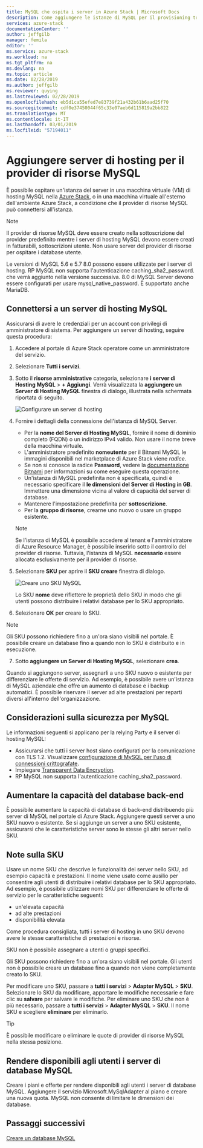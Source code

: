 ```yaml
---
title: MySQL che ospita i server in Azure Stack | Microsoft Docs
description: Come aggiungere le istanze di MySQL per il provisioning tramite il Provider di risorse MySQL Adapter
services: azure-stack
documentationCenter: ''
author: jeffgilb
manager: femila
editor: ''
ms.service: azure-stack
ms.workload: na
ms.tgt_pltfrm: na
ms.devlang: na
ms.topic: article
ms.date: 02/28/2019
ms.author: jeffgilb
ms.reviewer: quying
ms.lastreviewed: 02/28/2019
ms.openlocfilehash: eb5d1ca55efed7e83739f21a432b61b6aad25f70
ms.sourcegitcommit: cdf0e37450044f65c33e07aeb6d115819a2bb822
ms.translationtype: MT
ms.contentlocale: it-IT
ms.lasthandoff: 03/01/2019
ms.locfileid: "57194011"
---
```

# <a name="add-hosting-servers-for-the-mysql-resource-provider"></a>Aggiungere server di hosting per il provider di risorse MySQL

È possibile ospitare un'istanza del server in una macchina virtuale (VM) di hosting MySQL nella [Azure Stack](azure-stack-poc.md), o in una macchina virtuale all'esterno dell'ambiente Azure Stack, a condizione che il provider di risorse MySQL può connettersi all'istanza.

> [!NOTE]
> Il provider di risorse MySQL deve essere creato nella sottoscrizione del provider predefinito mentre i server di hosting MySQL devono essere creati in fatturabili, sottoscrizioni utente. Non usare server del provider di risorse per ospitare i database utente.

Le versioni di MySQL 5.6 e 5.7 8.0 possono essere utilizzate per i server di hosting. RP MySQL non supporta l'autenticazione caching_sha2_password. che verrà aggiunto nella versione successiva. 8.0 di MySQL Server devono essere configurati per usare mysql_native_password. È supportato anche MariaDB.

## <a name="connect-to-a-mysql-hosting-server"></a>Connettersi a un server di hosting MySQL

Assicurarsi di avere le credenziali per un account con privilegi di amministratore di sistema. Per aggiungere un server di hosting, seguire questa procedura:

1. Accedere al portale di Azure Stack operatore come un amministratore del servizio.
2. Selezionare **Tutti i servizi**.
3. Sotto il **risorse amministrative** categoria, selezionare **i server di Hosting MySQL** > **+ Aggiungi**. Verrà visualizzata la **aggiungere un Server di Hosting MySQL** finestra di dialogo, illustrata nella schermata riportata di seguito.

   ![Configurare un server di hosting](./media/azure-stack-mysql-rp-deploy/mysql-add-hosting-server-2.png)

4. Fornire i dettagli della connessione dell'istanza di MySQL Server.

   * Per la **nome del Server di Hosting MySQL**, fornire il nome di dominio completo (FQDN) o un indirizzo IPv4 valido. Non usare il nome breve della macchina virtuale.
   - L'amministratore predefinito **nomeutente** per il Bitnami MySQL le immagini disponibili nel marketplace di Azure Stack viene *radice*. 
   - Se non si conosce la radice **Password**, vedere la [documentazione Bitnami](https://docs.bitnami.com/azure/faq/#how-to-find-application-credentials) per informazioni su come eseguire questa operazione. 
   - Un'istanza di MySQL predefinita non è specificata, quindi è necessario specificare il **le dimensioni del Server di Hosting in GB**. Immettere una dimensione vicina al valore di capacità del server di database.
   * Mantenere l'impostazione predefinita per **sottoscrizione**.
   * Per la **gruppo di risorse**, crearne uno nuovo o usare un gruppo esistente.

   > [!NOTE]
   > Se l'istanza di MySQL è possibile accedere al tenant e l'amministratore di Azure Resource Manager, è possibile inserirlo sotto il controllo del provider di risorse. Tuttavia, l'istanza di MySQL **necessario** essere allocata esclusivamente per il provider di risorse.

5. Selezionare **SKU** per aprire il **SKU creare** finestra di dialogo.

   ![Creare uno SKU MySQL](./media/azure-stack-mysql-rp-deploy/mysql-new-sku.png)

   Lo SKU **nome** deve riflettere le proprietà dello SKU in modo che gli utenti possono distribuire i relativi database per lo SKU appropriato.

6. Selezionare **OK** per creare lo SKU.
> [!NOTE]
> Gli SKU possono richiedere fino a un'ora siano visibili nel portale. È possibile creare un database fino a quando non lo SKU è distribuito e in esecuzione.

7. Sotto **aggiungere un Server di Hosting MySQL**, selezionare **crea**.

Quando si aggiungono server, assegnarli a uno SKU nuovo o esistente per differenziare le offerte di servizio. Ad esempio, è possibile avere un'istanza di MySQL aziendale che offre un aumento di database e i backup automatici. È possibile riservare il server ad alte prestazioni per reparti diversi all'interno dell'organizzazione.

## <a name="security-considerations-for-mysql"></a>Considerazioni sulla sicurezza per MySQL

Le informazioni seguenti si applicano per la relying Party e il server di hosting MySQL:

* Assicurarsi che tutti i server host siano configurati per la comunicazione con TLS 1.2. Visualizzare [configurazione di MySQL per l'uso di connessioni crittografate](https://dev.mysql.com/doc/refman/5.7/en/using-encrypted-connections.html).
* Impiegare [Transparent Data Encryption](https://dev.mysql.com/doc/mysql-secure-deployment-guide/5.7/en/secure-deployment-data-encryption.html).
* RP MySQL non supporta l'autenticazione caching_sha2_password.

## <a name="increase-backend-database-capacity"></a>Aumentare la capacità del database back-end

È possibile aumentare la capacità di database di back-end distribuendo più server di MySQL nel portale di Azure Stack. Aggiungere questi server a uno SKU nuovo o esistente. Se si aggiunge un server a uno SKU esistente, assicurarsi che le caratteristiche server sono le stesse gli altri server nello SKU.

## <a name="sku-notes"></a>Note sulla SKU
Usare un nome SKU che descrive le funzionalità dei server nello SKU, ad esempio capacità e prestazioni. Il nome viene usato come ausilio per consentire agli utenti di distribuire i relativi database per lo SKU appropriato. Ad esempio, è possibile utilizzare nomi SKU per differenziare le offerte di servizio per le caratteristiche seguenti:
  
* un'elevata capacità
* ad alte prestazioni
* disponibilità elevata

Come procedura consigliata, tutti i server di hosting in uno SKU devono avere le stesse caratteristiche di prestazioni e risorse.

SKU non è possibile assegnare a utenti o gruppi specifici.

Gli SKU possono richiedere fino a un'ora siano visibili nel portale. Gli utenti non è possibile creare un database fino a quando non viene completamente creato lo SKU.

Per modificare uno SKU, passare a **tutti i servizi** > **Adapter MySQL** > **SKU**. Selezionare lo SKU da modificare, apportare le modifiche necessarie e fare clic su **salvare** per salvare le modifiche. Per eliminare uno SKU che non è più necessario, passare a **tutti i servizi** > **Adapter MySQL** > **SKU**. Il nome SKU e scegliere **eliminare** per eliminarlo.

> [!TIP]
> È possibile modificare o eliminare le quote di provider di risorse MySQL nella stessa posizione.

## <a name="make-mysql-database-servers-available-to-your-users"></a>Rendere disponibili agli utenti i server di database MySQL

Creare i piani e offerte per rendere disponibili agli utenti i server di database MySQL. Aggiungere il servizio Microsoft.MySqlAdapter al piano e creare una nuova quota. MySQL non consente di limitare le dimensioni dei database.

## <a name="next-steps"></a>Passaggi successivi

[Creare un database MySQL](azure-stack-mysql-resource-provider-databases.md)
